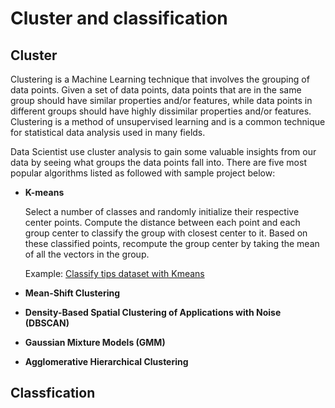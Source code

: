 # Cluster and classification

## Cluster
Clustering is a Machine Learning technique that involves the grouping of data points. Given a set of data points, data points that are in the same group should have similar properties and/or features, while data points in different groups should have highly dissimilar properties and/or features. Clustering is a method of unsupervised learning and is a common technique for statistical data analysis used in many fields.

Data Scientist use cluster analysis to gain some valuable insights from our data by seeing what groups the data points fall into. There are five most popular algorithms listed as followed with sample project below:

* **K-means**

  Select a number of classes and randomly initialize their respective center points. Compute the distance between each point and each group center to classify the group with closest center to it. Based on these classified points, recompute the group center by taking the mean of all the vectors in the group. 
  
  Example: [Classify tips dataset with Kmeans](https://github.com/LunaYogada/452_machine_learning/blob/master/cluster%20and%20classfication/Classify%20tips%20dataset%20with%20Kmeans.ipynb)




* **Mean-Shift Clustering**
* **Density-Based Spatial Clustering of Applications with Noise (DBSCAN)**
* **Gaussian Mixture Models (GMM)**
* **Agglomerative Hierarchical Clustering**

## Classfication
